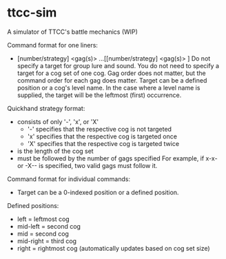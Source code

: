 # ttcc-sim
A simulator of TTCC's battle mechanics (WIP)

Command format for one liners:
- [number/strategy] <gag(s)> <target> ...[[number/strategy] <gag(s)> <target>]
Do not specify a target for group lure and sound.
You do not need to specify a target for a cog set of one cog.
Gag order does not matter, but the command order for each gag does matter.
Target can be a defined position or a cog's level name. In the case where a level name is supplied, the target will be the leftmost (first) occurrence.

Quickhand strategy format:
- consists of only '-', 'x', or 'X'
    - '-' specifies that the respective cog is not targeted
    - 'x' specifies that the respective cog is targeted once
    - 'X' specifies that the respective cog is targeted twice
- is the length of the cog set
- must be followed by the number of gags specified
For example, if x-x- or -X-- is specified, two valid gags must follow it.

Command format for individual commands:
- <gag> <target>
Target can be a 0-indexed position or a defined position.

Defined positions:
- left = leftmost cog
- mid-left = second cog
- mid = second cog
- mid-right = third cog
- right = rightmost cog (automatically updates based on cog set size)
